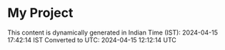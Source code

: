 # My Project

This content is dynamically generated in Indian Time (IST): 2024-04-15 17:42:14 IST
Converted to UTC: 2024-04-15 12:12:14 UTC
